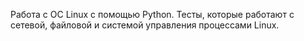 Работа с ОС Linux с помощью Python.
Тесты, которые работают с сетевой, файловой и системой управления процессами Linux. 